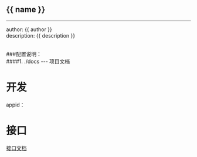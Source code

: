 ## {{ name }}
----------------------------
author: {{ author }} <br>
description: {{ description }}

<br>
###配置说明：
<br>
####1. ./docs --- 项目文档<br>

开发
====
appid：<br>

接口
====
[接口文档](./docs/api.md)
